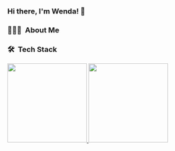 ### Hi there, I'm Wenda! 👋 

<!--
**wendachye/wendachye** is a ✨ _special_ ✨ repository because its `README.md` (this file) appears on your GitHub profile.

Here are some ideas to get you started:

- 🔭 I’m currently working on ...
- 🌱 I’m currently learning ...
- 👯 I’m looking to collaborate on ...
- 🤔 I’m looking for help with ...
- 💬 Ask me about ...
- 📫 How to reach me: ...
- 😄 Pronouns: ...
- ⚡ Fun fact: ...
-->

<h3> 👨🏻‍💻 &nbsp;About Me </h3>

<h3> 🛠 &nbsp;Tech Stack</h3>

<a href="https://github.com/wendachye">
  <img height="180em" src="https://github-readme-stats.vercel.app/api?username=wendachye&theme=transparent&show_icons=true" />
  <img height="180em" src="https://github-readme-stats.vercel.app/api/top-langs/?username=wendachye&theme=transparent&layout=compact" />
</a>
